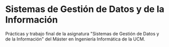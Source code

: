 # Sistemas de Gestión de Datos y de la Información
Prácticas y trabajo final de la asignatura "Sistemas de Gestión de Datos y de la Información" del Máster en Ingeniería Informática de la UCM.
